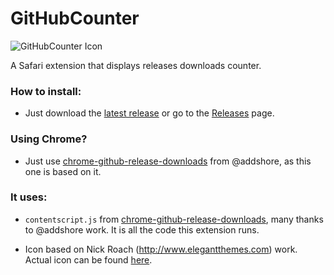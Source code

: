 # GitHubCounter

![GitHubCounter Icon](https://github.com/aonez/GitHubCounter/blob/master/GitHubCounter.safariextension/icon-128.png)

A Safari extension that displays releases downloads counter.

### How to install:

- Just download the [latest release](https://github.com/aonez/GitHubCounter/releases/latest) or go to the [Releases](https://github.com/aonez/GitHubCounter/releases) page.

### Using Chrome?

- Just use [chrome-github-release-downloads](https://github.com/addshore/chrome-github-release-downloads) from @addshore, as this one is based on it.

### It uses:

- `contentscript.js` from [chrome-github-release-downloads](https://github.com/addshore/chrome-github-release-downloads), many thanks to @addshore work. It is all the code this extension runs.

- Icon based on Nick Roach (http://www.elegantthemes.com) work. Actual icon can be found [here](https://www.iconfinder.com/icons/1055068/arrow_cloud_down_download_icon#size=512).
